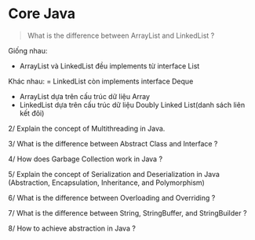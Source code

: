 # Core Java
> What is the difference between ArrayList and LinkedList ?

Giống nhau:
- ArrayList và LinkedList đều implements từ interface List

Khác nhau:
= LinkedList còn implements interface Deque
- ArrayList dựa trên cấu trúc dữ liệu Array
- LinkedList dựa trên cấu trúc dữ liệu Doubly Linked List(danh sách liên kết đôi)
  
2/ Explain the concept of Multithreading in Java.

3/ What is the difference between Abstract Class and Interface ?

4/ How does Garbage Collection work in Java ?

5/ Explain the concept of Serialization and Deserialization in Java (Abstraction, Encapsulation, Inheritance, and Polymorphism)

6/ What is the difference between Overloading and Overriding ?

7/ What is the difference between String, StringBuffer, and StringBuilder ?

8/ How to achieve abstraction in Java ?

